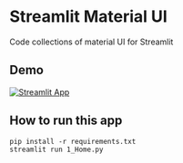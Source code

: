 # Streamlit Material UI
Code collections of material UI for Streamlit

## Demo
[![Streamlit App](https://static.streamlit.io/badges/streamlit_badge_black_white.svg)](https://zakariachowdhury-streamlit-material-ui-1-home-wyrvlb.streamlitapp.com)

## How to run this app
```
pip install -r requirements.txt
streamlit run 1_Home.py
```